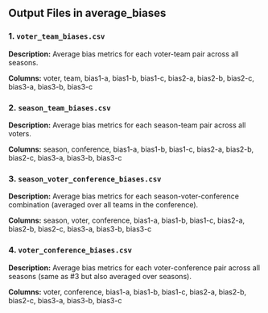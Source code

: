 ## Output Files in average_biases

### 1. `voter_team_biases.csv`
**Description:** Average bias metrics for each voter-team pair across all seasons.

**Columns:** voter, team, bias1-a, bias1-b, bias1-c, bias2-a, bias2-b, bias2-c, bias3-a, bias3-b, bias3-c

### 2. `season_team_biases.csv`
**Description:** Average bias metrics for each season-team pair across all voters.

**Columns:**
season, conference, bias1-a, bias1-b, bias1-c, bias2-a, bias2-b, bias2-c, bias3-a, bias3-b, bias3-c

### 3. `season_voter_conference_biases.csv`
**Description:** Average bias metrics for each season-voter-conference combination (averaged over all teams in the conference).

**Columns:**
season, voter, conference, bias1-a, bias1-b, bias1-c, bias2-a, bias2-b, bias2-c, bias3-a, bias3-b, bias3-c

### 4. `voter_conference_biases.csv`
**Description:** Average bias metrics for each voter-conference pair across all seasons (same as #3 but also averaged over seasons).

**Columns:**
voter, conference, bias1-a, bias1-b, bias1-c, bias2-a, bias2-b, bias2-c, bias3-a, bias3-b, bias3-c
